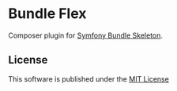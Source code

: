 # Bundle Flex

Composer plugin for [Symfony Bundle Skeleton](https://github.com/yceruto/bundle-skeleton).

## License

This software is published under the [MIT License](LICENSE)
